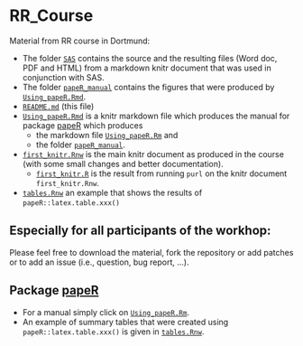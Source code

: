 # RR_Course

Material from RR course in Dortmund:
- The folder [`SAS`](SAS) contains the source and the resulting files (Word doc, PDF and HTML) 
  from a markdown knitr document that was used in conjunction with SAS.
- The folder [`papeR_manual`](papeR_manual) contains the figures that were produced by [`Using_papeR.Rmd`](Using_papeR.Rmd).
- [`README.md`](README.md) (this file)
- [`Using_papeR.Rmd`](Using_papeR.Rmd) is a knitr markdown file which produces the manual for package [papeR](http://github.com/hofnerb/papeR) which produces
  - the markdown file [`Using_papeR.Rm`](Using_papeR.Rm) and 
  - the folder [`papeR_manual`](papeR_manual).
- [`first_knitr.Rnw`](first_knitr.Rnw) is the main knitr document as produced in the course 
  (with some small changes and better documentation).
  - [`first_knitr.R`](first_knitr.R) is the result from running `purl` on the knitr document `first_knitr.Rnw`.
- [`tables.Rnw`](tables.Rnw) an example that shows the results of `papeR::latex.table.xxx()`

## Especially for all participants of the workhop: 
Please feel free to download the material, fork the repository or add patches or to add an issue (i.e., question, bug report, ...).

## Package [papeR](http://github.com/hofnerb/papeR)

- For a manual simply click on [`Using_papeR.Rm`](Using_papeR.Rm).
- An example of summary tables that were created using `papeR::latex.table.xxx()` is given in [`tables.Rnw`](tables.Rnw).

